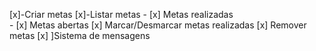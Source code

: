 [x]-Criar metas
[x]-Listar metas
    - [x] Metas realizadas   
    - [x] Metas abertas
   [x] Marcar/Desmarcar metas realizadas
   [x] Remover metas
   [x] ]Sistema de mensagens
